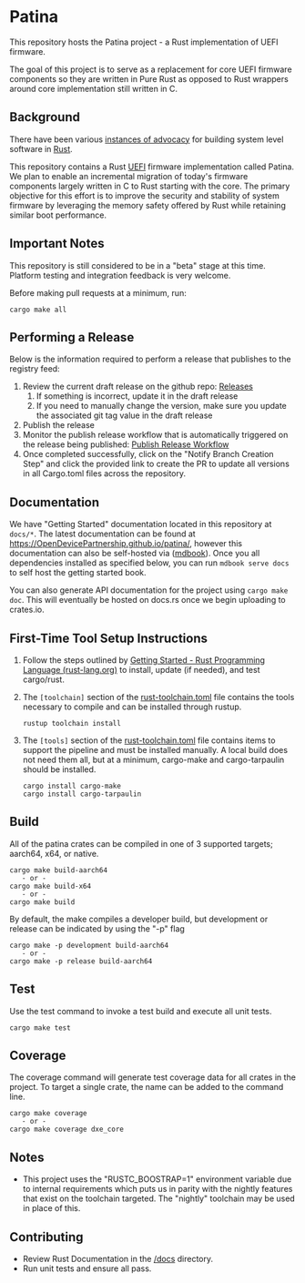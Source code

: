 
# Patina

This repository hosts the Patina project - a Rust implementation of UEFI firmware.

The goal of this project is to serve as a replacement for core UEFI firmware components so they are written in Pure
Rust as opposed to Rust wrappers around core implementation still written in C.

## Background

There have been various [instances of advocacy](https://msrc-blog.microsoft.com/2019/11/07/using-rust-in-windows/) for
building system level software in [Rust](https://www.rust-lang.org/).

This repository contains a Rust [UEFI](https://uefi.org/) firmware implementation called Patina. We plan to enable an
incremental migration of today's firmware components largely written in C to Rust starting with the core. The primary
objective for this effort is to improve the security and stability of system firmware by leveraging the memory safety
offered by Rust while retaining similar boot performance.

## Important Notes

This repository is still considered to be in a "beta" stage at this time. Platform testing and integration feedback
is very welcome.

Before making pull requests at a minimum, run:

```
cargo make all
```

## Performing a Release

Below is the information required to perform a release that publishes to the registry feed:

1. Review the current draft release on the github repo: [Releases](https://github.com/OpenDevicePartnership/patina/releases)
   1. If something is incorrect, update it in the draft release
   2. If you need to manually change the version, make sure you update the associated git tag value in the draft release
2. Publish the release
3. Monitor the publish release workflow that is automatically triggered on the release being published:
   [Publish Release Workflow](https://github.com/OpenDevicePartnership/patina/actions/workflows/publish-release.yml)
4. Once completed successfully, click on the  "Notify Branch Creation Step" and click the provided link to create the
   PR to update all versions in all Cargo.toml files across the repository.

## Documentation

We have "Getting Started" documentation located in this repository at `docs/*`. The latest documentation can be found
at <https://OpenDevicePartnership.github.io/patina/>, however this documentation can also be self-hosted via
([mdbook](https://github.com/rust-lang/mdBook)). Once you all dependencies installed as specified below, you can run
`mdbook serve docs` to self host the getting started book.

You can also generate API documentation for the project using `cargo make doc`. This will eventually be hosted on
docs.rs once we begin uploading to crates.io.

## First-Time Tool Setup Instructions

1. Follow the steps outlined by [Getting Started - Rust Programming Language (rust-lang.org)](https://www.rust-lang.org/learn/get-started)
to install, update (if needed), and test cargo/rust.

2. The `[toolchain]` section of the [rust-toolchain.toml](https://github.com/OpenDevicePartnership/patina/blob/HEAD/rust-toolchain.toml)
file contains the tools necessary to compile and can be installed through rustup.
   ```
   rustup toolchain install
   ```

3. The `[tools]` section of the [rust-toolchain.toml](https://github.com/OpenDevicePartnership/patina/blob/personal/rogurr/md/rust-toolchain.toml)
file contains items to support the pipeline and must be installed manually.  A local build does not need them all, but at a minimum, cargo-make
and cargo-tarpaulin should be installed.
   ```
   cargo install cargo-make
   cargo install cargo-tarpaulin
   ```

## Build

All of the patina crates can be compiled in one of 3 supported targets; aarch64, x64, or native.
```
cargo make build-aarch64
   - or -
cargo make build-x64
   - or -
cargo make build
```

By default, the make compiles a developer build, but development or release can be indicated by using the "-p" flag
```
cargo make -p development build-aarch64
   - or -
cargo make -p release build-aarch64
```

## Test

Use the test command to invoke a test build and execute all unit tests.
```
cargo make test
```

## Coverage

The coverage command will generate test coverage data for all crates in the project.  To target a single crate, the name can be added to the command line.
```
cargo make coverage
   - or -
cargo make coverage dxe_core
```

## Notes

- This project uses the "RUSTC_BOOSTRAP=1" environment variable due to internal requirements which puts us in parity with the
nightly features that exist on the toolchain targeted.  The "nightly" toolchain may be used in place of this.

## Contributing

- Review Rust Documentation in the [/docs](https://github.com/OpenDevicePartnership/patina/tree/personal/rogurr/md/docs) directory.
- Run unit tests and ensure all pass.

